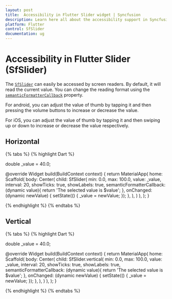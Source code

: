 ```yaml
---
layout: post
title:  Accessibility in Flutter Slider widget | Syncfusion
description: Learn here all about the accessibility support in Syncfusion Flutter Slider (SfSlider) widget and how to customize the text.
platform: Flutter
control: SfSlider
documentation: ug
---
```


# Accessibility in Flutter Slider (SfSlider)

The [`SfSlider`](https://pub.dev/documentation/syncfusion_flutter_sliders/latest/sliders/SfSlider-class.html) can easily be accessed by screen readers. By default, it will read the current value. You can change the reading format using the [`semanticFormatterCallback`](https://pub.dev/documentation/syncfusion_flutter_sliders/latest/sliders/SfSlider/semanticFormatterCallback.html) property.

For android, you can adjust the value of thumb by tapping it and then pressing the volume buttons to increase or decrease the value.

For iOS, you can adjust the value of thumb by tapping it and then swiping up or down to increase or decrease the value respectively.

## Horizontal

{% tabs %}
{% highlight Dart %}

double _value = 40.0;

@override
Widget build(BuildContext context) {
    return MaterialApp(
      home: Scaffold(
          body: Center(
            child: SfSlider(
              min: 0.0,
              max: 100.0,
              value: _value,
              interval: 20,
              showTicks: true,
              showLabels: true,
              semanticFormatterCallback: (dynamic value){
                return 'The selected value is $value';
              },
              onChanged: (dynamic newValue) {
                setState(() {
                  _value = newValue;
                });
              },
            ),
          )
      ),
   );
}

{% endhighlight %}
{% endtabs %}


## Vertical

{% tabs %}
{% highlight Dart %}

double _value = 40.0;

@override
Widget build(BuildContext context) {
    return MaterialApp(
      home: Scaffold(
          body: Center(
            child: SfSlider.vertical(
              min: 0.0,
              max: 100.0,
              value: _value,
              interval: 20,
              showTicks: true,
              showLabels: true,
              semanticFormatterCallback: (dynamic value){
                return 'The selected value is $value';
              },
              onChanged: (dynamic newValue) {
                setState(() {
                  _value = newValue;
                });
              },
            ),
          )
      ),
   );
}

{% endhighlight %}
{% endtabs %}
